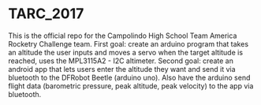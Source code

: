 # TARC_2017
This is the official repo for the Campolindo High School Team America Rocketry Challenge team.
First goal: create an arduino program that takes an altitude the user inputs and moves a servo when the target altitude is reached, uses the MPL3115A2 - I2C altimeter.
Second goal: create an android app that lets users enter the altitude they want and send it via bluetooth to the DFRobot Beetle (arduino uno). Also have the arduino send flight data (barometric pressure, peak altitude, peak velocity) to the app via bluetooth.
